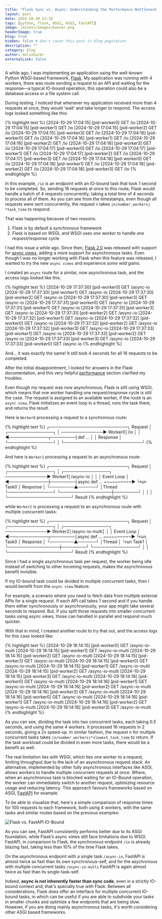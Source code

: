 ```yaml
---
title: "Flask Sync vs. Async: Understanding the Performance Bottleneck in IO-Bound Tasks"
layout: post
date: 2024-10-30 22:10
tags: [python, flask, WSGI, ASGI, FastAPI]
image: /assets/images/banner.png
headerImage: true
blog: true
hidden: false # don't count this post in blog pagination
description: ""
category: blog
author: belinhacbr
externalLink: false
---
```


A while ago, I was implementing an application using the well-known Python WSGI-based framework, [Flask](https://flask.palletsprojects.com/en/stable/). My application was running with 4 workers, there was route sending a request to an API and waiting for the response—a typical IO-bound operation, this operation could also be a database access or a file system call.

During testing, I noticed that whenever my application received more than 4 requests at once, they would 'wait' and take longer to respond. The access logs looked something like this:

{% highlight text %}
[2024-10-29 17:04:15] [pid-worker0] GET /io
[2024-10-29 17:04:15] [pid-worker1] GET /io
[2024-10-29 17:04:15] [pid-worker2] GET /io
[2024-10-29 17:04:15] [pid-worker3] GET /io
[2024-10-29 17:04:16] [pid-worker0] GET /io
[2024-10-29 17:04:16] [pid-worker1] GET /io
[2024-10-29 17:04:16] [pid-worker2] GET /io
[2024-10-29 17:04:16] [pid-worker3] GET /io
[2024-10-29 17:04:17] [pid-worker0] GET /io
[2024-10-29 17:04:17] [pid-worker1] GET /io
[2024-10-29 17:04:17] [pid-worker2] GET /io
[2024-10-29 17:04:17] [pid-worker3] GET /io
[2024-10-29 17:04:18] [pid-worker0] GET /io
[2024-10-29 17:04:18] [pid-worker1] GET /io
[2024-10-29 17:04:18] [pid-worker2] GET /io
[2024-10-29 17:04:18] [pid-worker3] GET /io
{% endhighlight %}

In this example, `/io` is an endpoint with an IO-bound task that took 1 second to be completed. So, sending 16 requests at once to this route, Flask would handle a batch of 4 requests concurrently, taking a total time of 4 seconds to process all of them. As you can see from the timestamps, even though all requests were sent concurrently, the request `n` takes `⌊n/number_workers⌋*task_time` to respond.

That was happening because of two reasons:
 1. Flask is by default a *synchronous* framework
 2. Flask is based on WSGI, and WSGI uses *one worker* to handle *one request/response* cycle

I had this issue a while ago. Since then, [Flask 2.0](https://flask.palletsprojects.com/en/stable/changes/#version-2-0-0) was released with support for [async views](https://github.com/pallets/flask/pull/3412/commits/6979265fa643ed982d062f38d386c37bbbef0d9b), adding a more support for asynchronous tasks. Even though I was no longer working with Flask when this feature was released, I wanted to try the new `async views` and experience _some wild gains_.

I created an `async` route for a similar, now asynchronous task, and the access logs looked like this:

{% highlight text %}
[2024-10-29 17:37:30] [pid-worker0] GET /async-io
[2024-10-29 17:37:30] [pid-worker1] GET /async-io
[2024-10-29 17:37:30] [pid-worker2] GET /async-io
[2024-10-29 17:37:30] [pid-worker3] GET /async-io
[2024-10-29 17:37:31] [pid-worker0] GET /async-io
[2024-10-29 17:37:31] [pid-worker1] GET /async-io
[2024-10-29 17:37:31] [pid-worker3] GET /async-io
[2024-10-29 17:37:31] [pid-worker2] GET /async-io
[2024-10-29 17:37:32] [pid-worker1] GET /async-io
[2024-10-29 17:37:32] [pid-worker0] GET /async-io
[2024-10-29 17:37:32] [pid-worker2] GET /async-io
[2024-10-29 17:37:32] [pid-worker3] GET /async-io
[2024-10-29 17:37:33] [pid-worker1] GET /async-io
[2024-10-29 17:37:33] [pid-worker2] GET /async-io
[2024-10-29 17:37:33] [pid-worker3] GET /async-io
[2024-10-29 17:37:33] [pid-worker0] GET /async-io
{% endhighlight %}

And... it was exactly the same! It still took 4 seconds for all 16 requests to be completed.

After the initial disappointment, I looked for answers in the Flask documentation, and this very helpful [performance](https://flask.palletsprojects.com/en/stable/async-await/#performance) section clarified my troubles.

Even though my request was now asynchronous, Flask is still using WSGI, which means that one worker handling one request/response cycle is still the case. The request is assigned to an available worker, if the route is an `async view`, Flask initializes an event loop in a thread, runs the task there, and returns the result.

Here is `Worker0` processing a request to a synchronous route:

{% highlight text %}
              ┌──────────────────────────┐
   Request    │        ┌───────────────┐ │
──────────────► Worker0│/io            │ │
◄─────────────┬────────┤def ...        │ │
   Response   │        └───────────────┘ │
              └──────────────────────────┘
{% endhighlight %}


And here is `Worker1` processing a request to an asynchronous route:

{% highlight text %}
              ┌──────────────────────────┐
   Request    │        ┌───────────────┐ │       ┌───────────────┐
──────────────► Worker1│/async-io      │ │       │  Event Loop   │
◄─────────────┼────────┤async def ...  ~~~~~~~~~~►   └run Task0  │
   Response   │        └────────▲──────┘ │Thread └───────────────┘
              └─────────────────┼────────┘            │
                                │                     │
                                └─────────────────────┘
                                          Result
{% endhighlight %}

while `Worker2` is processing a request to an asynchronous route with multiple concurrent tasks:

{% highlight text %}
              ┌──────────────────────────┐
   Request    │        ┌───────────────┐ │       ┌───────────────┐
──────────────► Worker2│/async-io-multi│ │       │  Event Loop   │
◄─────────────┬────────│async def ...  ~~~~~~~~~~►   └run Task0  │
   Response   │        └────────▲──────┘ │Thread │   └run Task1  │
              └─────────────────┼────────┘       └───────────────┘
                                │                     │
                                └─────────────────────┘
                                          Result
{% endhighlight %}



Since I had a single asynchronous task per request, the worker being idle instead of switching to other incoming requests, makes the asynchronous benefit invisible.

If my IO-bound task could be divided in multiple concurrent tasks, then I would benefit from the `async view` feature.

For example, a scenario where you need to fetch data from multiple external APIs for a single request. If each API call takes 1 second and if you handle them either synchronously or asynchronously, your app might take several seconds to respond. But, if you split those requests into smaller concurrent tasks using async views, those can handled in parallel and respond much quicker.

With that in mind, I created another route to try that out, and the access logs for this case looked like:

{% highlight text %}
[2024-10-29 18:14:15] [pid-worker0] GET /async-io-multi
[2024-10-29 18:14:15] [pid-worker1] GET /async-io-multi
[2024-10-29 18:14:15] [pid-worker2] GET /async-io-multi
[2024-10-29 18:14:15] [pid-worker3] GET /async-io-multi
[2024-10-29 18:14:15] [pid-worker0] GET /async-io-multi
[2024-10-29 18:14:15] [pid-worker1] GET /async-io-multi
[2024-10-29 18:14:15] [pid-worker2] GET /async-io-multi
[2024-10-29 18:14:15] [pid-worker3] GET /async-io-multi
[2024-10-29 18:14:16] [pid-worker0] GET /async-io-multi
[2024-10-29 18:14:16] [pid-worker1] GET /async-io-multi
[2024-10-29 18:14:16] [pid-worker2] GET /async-io-multi
[2024-10-29 18:14:16] [pid-worker3] GET /async-io-multi
[2024-10-29 18:14:16] [pid-worker0] GET /async-io-multi
[2024-10-29 18:14:16] [pid-worker1] GET /async-io-multi
[2024-10-29 18:14:16] [pid-worker2] GET /async-io-multi
[2024-10-29 18:14:16] [pid-worker3] GET /async-io-multi
{% endhighlight %}

As you can see, dividing the task into two concurrent tasks, each taking 0.5 seconds, and using the same 4 workers. It processed 16 requests in 2 seconds, giving a 2x speed-up. In similar fashion, the request n for multiple concurrent tasks takes `⌊n/number_workers⌋*slowest_task_time` to return. If the task workload could be divided in even more tasks, there would be a benefit as well.

The real limitation lies with WSGI, which ties one worker to a request, limiting throughput due to the lack of an asynchronous request stack. An alternative, implemented by other fully asynchronous interfaces like ASGI, allows workers to handle multiple concurrent requests at once. Where, when an asynchronous task is blocked waiting for an IO-Bound operation, the worker can immediately switch to another request, optimizing resource usage and reducing latency. This approach favours frameworks based on ASGI, [FastAPI](https://fastapi.tiangolo.com/) for example.

To be able to visualize that, here's a simple comparison of response times for 100 requests to each framework, both using 4 workers, with the same tasks and similar routes based on the previous examples:

![Flask vs. FastAPI IO-Bound](https://imgur.com/mPf7TTe.png)

As you can see, FastAPI consistently performs better due to its ASGI foundation, while Flask’s async views still face limitations due to WSGI. FastAPI, in comparison to Flask, the synchronous endpoint `/io` is already blazing fast, taking less than 10% of the time Flask takes.

On the asynchronous endpoint with a single task `/async-io`, FastAPI is almost twice as fast than its own synchronous-self, and for the asychronous with multiple concurrent tasks `/async-io-multi` FastAPI is again almost twice as fast than its single-task-self.

Indeed, **async is not inherently faster than sync code**, even in a strictly IO-bound context and, that's specially true with Flask. Between all considerations, Flask does offer an interface for multiple concurrent IO-bound tasks, in which can be useful if you are able to subdivide your tasks in smaller chunks and optimize a few endpoints that are being slow. However, if you are doing mainly asynchronous tasks, it's worth considering other ASGI based frameworks.
